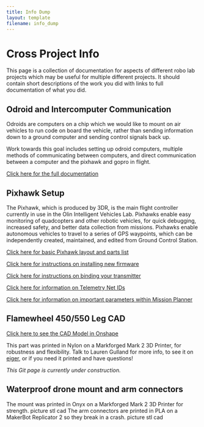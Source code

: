 ```yaml
---
title: Info Dump
layout: template
filename: info_dump
--- 
```


# Cross Project Info
This page is a collection of documentation for aspects of different robo lab projects which may be useful for multiple different projects.  It should contain short descriptions of the work you did with links to full documentation of what you did.

## Odroid and Intercomputer Communication
Odroids are computers on a chip which we would like to mount on air vehicles to run code on board the vehicle, rather than sending information down to a ground computer and sending control signals back up.

Work towards this goal includes setting up odroid computers, multiple methods of communicating between computers, and direct communication between a computer and the pixhawk and gopro in flight.

[Click here for the full documentation](Odroid_Setup)

## Pixhawk Setup
The Pixhawk, which is produced by 3DR, is the main flight controller currently in use in the Olin Intelligent Vehicles Lab. Pixhawks enable easy monitoring of quadcopters and other robotic vehicles, for quick debugging, increased safety, and better data collection from missions. Pixhawks enable autonomous vehicles to travel to a series of GPS waypoints, which can be independently created, maintained, and edited from Ground Control Station.

[Click here for basic Pixhawk layout and parts list](pixhawk_setup)

[Click here for instructions on installing new firmware](http://ardupilot.org/copter/docs/common-loading-firmware-onto-pixhawk.html)

[Click here for instructions on binding your transmitter](binding_transmitters)

[Click here for information on Telemetry Net IDs](net_ids)

[Click here for information on important parameters within Mission Planner](important_params)

## Flamewheel 450/550 Leg CAD
[Click here to see the CAD Model in Onshape](https://cad.onshape.com/documents/0b143637ae8ff380afb1463d/w/cd78b157d9237b7e200847d2/e/3c4aa47134e51d3430e6769a)

This part was printed in Nylon on a Markforged Mark 2 3D Printer, for robustness and flexibility. Talk to Lauren Gulland for more info, to see it on [eiger](https://www.eiger.io), or if you need it printed and have questions!

*This Git page is currently under construction.*

## Waterproof drone mount and arm connectors
The mount was printed in Onyx on a Markforged Mark 2 3D Printer for strength.
picture
stl
cad
The arm connectors are printed in PLA on a MakerBot Replicator 2 so they break in a crash.
picture
stl
cad
